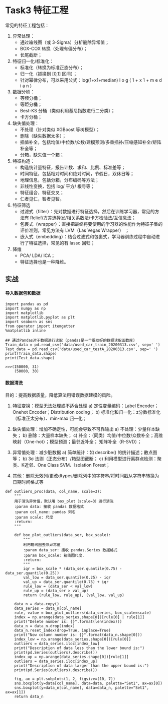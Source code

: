 # Task3 特征工程
常见的特征工程包括：
1.  异常处理： 
	-  通过箱线图（或 3-Sigma）分析删除异常值；
	-  BOX-COX 转换（处理有偏分布）；
	-  长尾截断；
2.  特征归一化/标准化： 
	-  标准化（转换为标准正态分布）；
	-  归一化（抓换到 [0,1] 区间）；
	-  针对幂律分布，可以采用公式：log(1+x1+median) l o g ( 1 + x 1 + m e d i a n ) 
3.  数据分桶： 
	-  等频分桶；
	-  等距分桶；
	-  Best-KS 分桶（类似利用基尼指数进行二分类）；
	-  卡方分桶；
4.  缺失值处理： 
	-  不处理（针对类似 XGBoost 等树模型）；
	-  删除（缺失数据太多）；
	-  插值补全，包括均值/中位数/众数/建模预测/多重插补/压缩感知补全/矩阵补全等；
	-  分箱，缺失值一个箱；
5.  特征构造： 
	-  构造统计量特征，报告计数、求和、比例、标准差等；
	-  时间特征，包括相对时间和绝对时间，节假日，双休日等；
	-  地理信息，包括分箱，分布编码等方法；
	-  非线性变换，包括 log/ 平方/ 根号等；
	-  特征组合，特征交叉；
	-  仁者见仁，智者见智。
6.  特征筛选 
	-  过滤式（filter）：先对数据进行特征选择，然后在训练学习器，常见的方法有 Relief/方差选择发/相关系数法/卡方检验法/互信息法；
	-  包裹式（wrapper）：直接把最终将要使用的学习器的性能作为特征子集的评价准则，常见方法有 LVM（Las Vegas Wrapper） ；
	-  嵌入式（embedding）：结合过滤式和包裹式，学习器训练过程中自动进行了特征选择，常见的有 lasso 回归；
7.  降维 
	-  PCA/ LDA/ ICA；
	-  特征选择也是一种降维。

## 实战
#### 导入数据包和数据
```
import pandas as pd
import numpy as np
import matplotlib
import matplotlib.pyplot as plt
import seaborn as sns
from operator import itemgetter
%matplotlib inline

## 通过Pandas对于数据进行读取 (pandas是一个很友好的数据读取函数库)
Train_data = pd.read_csv('data/used_car_train_20200313.csv', sep=' ')
Test_data = pd.read_csv('data/used_car_testA_20200313.csv', sep=' ')
print(Train_data.shape)
print(Test_data.shape)

>>>(150000, 31)
	(50000, 30) 
```

#### 数据清洗
目的：提高数据质量，降低算法用错误数据建模的风险。
1. 特征变换：模型无法处理或不适合处理
a) 定性变量编码：Label Encoder；Onehot Encoder；Distribution coding；
b) 标准化和归一化：z分数标准化（标准正太分布）、min-max 归一化；

2. 缺失值处理：增加不确定性，可能会导致不可靠输出
a) 不处理：少量样本缺失；
b) 删除：大量样本缺失；
c) 补全：（同类）均值/中位数/众数补全；高维映射（One-hot）；模型预测；最邻近补全；
矩阵补全（R-SVD）；

3. 异常值处理：减少脏数据
a) 简单统计：如 describe() 的统计描述；散点图等；
b) 3σ 法则（正态分布）/箱型图截断；
c) 利用模型进行离群点检测：聚类、K近邻、One Class SVM、Isolation Forest；

4. 其他：删除无效列/更改dtypes/删除列中的字符串/将时间戳从字符串转换为日期时间格式等


```
def outliers_proc(data, col_name, scale=3):
    """
    用于清洗异常值，默认用 box_plot（scale=3）进行清洗
    :param data: 接收 pandas 数据格式
    :param col_name: pandas 列名
    :param scale: 尺度
    :return:
    """

    def box_plot_outliers(data_ser, box_scale):
        """
        利用箱线图去除异常值
        :param data_ser: 接收 pandas.Series 数据格式
        :param box_scale: 箱线图尺度，
        :return:
        """
        iqr = box_scale * (data_ser.quantile(0.75) - data_ser.quantile(0.25))
        val_low = data_ser.quantile(0.25) - iqr
        val_up = data_ser.quantile(0.75) + iqr
        rule_low = (data_ser < val_low)
        rule_up = (data_ser > val_up)
        return (rule_low, rule_up), (val_low, val_up)

    data_n = data.copy()
    data_series = data_n[col_name]
    rule, value = box_plot_outliers(data_series, box_scale=scale)
    index = np.arange(data_series.shape[0])[rule[0] | rule[1]]
    print("Delete number is: {}".format(len(index)))
    data_n = data_n.drop(index)
    data_n.reset_index(drop=True, inplace=True)
    print("Now column number is: {}".format(data_n.shape[0]))
    index_low = np.arange(data_series.shape[0])[rule[0]]
    outliers = data_series.iloc[index_low]
    print("Description of data less than the lower bound is:")
    print(pd.Series(outliers).describe())
    index_up = np.arange(data_series.shape[0])[rule[1]]
    outliers = data_series.iloc[index_up]
    print("Description of data larger than the upper bound is:")
    print(pd.Series(outliers).describe())
    
    fig, ax = plt.subplots(1, 2, figsize=(10, 7))
    sns.boxplot(y=data[col_name], data=data, palette="Set1", ax=ax[0])
    sns.boxplot(y=data_n[col_name], data=data_n, palette="Set1", ax=ax[1])
    return data_n
```

